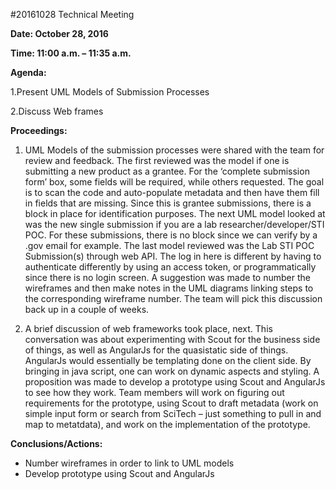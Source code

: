 #20161028 Technical Meeting

**Date: October 28, 2016**

**Time: 11:00 a.m. – 11:35 a.m.**

**Agenda:**

1.Present UML Models of Submission Processes

2.Discuss Web frames 
 
**Proceedings:**
 
1.	UML Models of the submission processes were shared with the team for review and feedback.  The first reviewed was the model if one is submitting a new product as a grantee. For the ‘complete submission form’ box, some fields will be required, while others requested. The goal is to scan the code and auto-populate metadata and then have them fill in fields that are missing. Since this is grantee submissions, there is a block in place for identification purposes. The next UML model looked at was the new single submission if you are a lab researcher/developer/STI POC. For these submissions, there is no block since we can verify by a .gov email for example. The last model reviewed was the Lab STI POC Submission(s) through web API. The log in here is different by having to authenticate differently by using an access token, or programmatically since there is no login screen. A suggestion was made to number the wireframes and then make notes in the UML diagrams linking steps to the corresponding wireframe number. The team will pick this discussion back up in a couple of weeks. 

2.	A brief discussion of web frameworks took place, next. This conversation was about experimenting with Scout for the business side of things, as well as AngularJs for the quasistatic side of things. AngularJs would essentially be templating done on the client side. By bringing in java script, one can work on dynamic aspects and styling.  A proposition was made to develop a prototype using Scout and AngularJs to see how they work. Team members will work on figuring out requirements for the prototype, using Scout to draft metadata (work on simple input form or search from SciTech – just something to pull in and map to metatdata), and work on the implementation of the prototype. 

**Conclusions/Actions:**

 - Number wireframes in order to link to UML models
 - Develop prototype using Scout and AngularJs 
